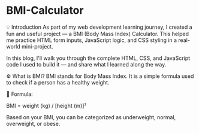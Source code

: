 # BMI-Calculator

💡 Introduction
As part of my web development learning journey, I created a fun and useful project — a BMI (Body Mass Index) Calculator. This helped me practice HTML form inputs, JavaScript logic, and CSS styling in a real-world mini-project.

In this blog, I'll walk you through the complete HTML, CSS, and JavaScript code I used to build it — and share what I learned along the way.

⚙️ What is BMI?
BMI stands for Body Mass Index. It is a simple formula used to check if a person has a healthy weight.

📌 Formula:

BMI = weight (kg) / [height (m)]²

Based on your BMI, you can be categorized as underweight, normal, overweight, or obese.

